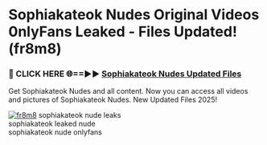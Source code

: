 # Sophiakateok Nudes Original Videos 0nlyFans Leaked - Files Updated! (fr8m8)

<h3>🔴 CLICK HERE 🌐==►► <a href="https://tinyurl.com/4mcuefdz" rel="nofollow">Sophiakateok Nudes Updated Files</a></h3>

Get Sophiakateok Nudes and all content. Now you can access all videos and pictures of Sophiakateok Nudes. New Updated Files 2025!

[![fr8m8](https://i.imgur.com/StAQSOY.gif)](https://tinyurl.com/4mcuefdz)
sophiakateok nude leaks<br>
sophiakateok leaked nude<br>
sophiakateok nude onlyfans